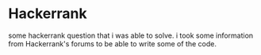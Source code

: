 # Hackerrank
some hackerrank question that i was able to solve.
i took some information from Hackerrank's forums to be able to write some of the code.
